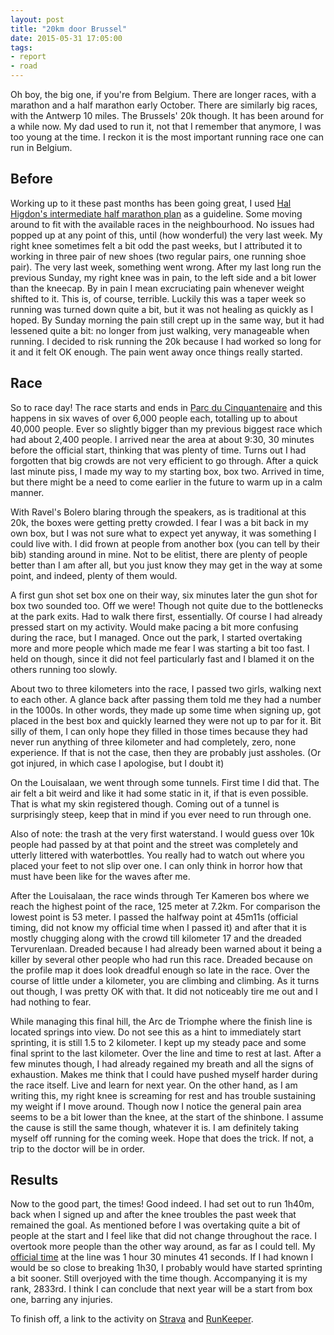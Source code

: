 ```yaml
---
layout: post
title: "20km door Brussel"
date: 2015-05-31 17:05:00
tags:
- report
- road
---
```


Oh boy, the big one, if you're from Belgium. There are longer races, with a
marathon and a half marathon early October. There are similarly big races,
with the Antwerp 10 miles. The Brussels' 20k though. It has been around for a
while now. My dad used to run it, not that I remember that anymore, I was too
young at the time. I reckon it is the most important running race one can run
in Belgium.

## Before

Working up to it these past months has been going great, I used [Hal Higdon's
intermediate half marathon
plan](http://www.halhigdon.com/training/51132/Half-Marathon-Intermediate-Training-Program)
as a guideline. Some moving around to fit with the available races in the
neighbourhood. No issues had popped up at any point of this, until (how
wonderful) the very last week. My right knee sometimes felt a bit odd the past
weeks, but I attributed it to working in three pair of new shoes (two regular
pairs, one running shoe pair). The very last week, something went wrong. After
my last long run the previous Sunday, my right knee was in pain, to the left
side and a bit lower than the kneecap. By in pain I mean excruciating pain
whenever weight shifted to it. This is, of course, terrible. Luckily this was a
taper week so running was turned down quite a bit, but it was not healing as
quickly as I hoped. By Sunday morning the pain still crept up in the same way,
but it had lessened quite a bit: no longer from just walking, very manageable
when running. I decided to risk running the 20k because I had worked so long
for it and it felt OK enough. The pain went away once things really started.

## Race

So to race day! The race starts and ends in [Parc du
Cinquantenaire](https://en.wikipedia.org/wiki/Cinquantenaire) and this happens
in six waves of over 6,000 people each, totalling up to about 40,000 people.
Ever so slightly bigger than my previous biggest race which had about 2,400
people. I arrived near the area at about 9:30, 30 minutes before the official
start, thinking that was plenty of time. Turns out I had forgotten that big
crowds are not very efficient to go through. After a quick last minute piss, I
made my way to my starting box, box two. Arrived in time, but there might be a
need to come earlier in the future to warm up in a calm manner.

With Ravel's Bolero blaring through the speakers, as is traditional at this
20k, the boxes were getting pretty crowded. I fear I was a bit back in my own
box, but I was not sure what to expect yet anyway, it was something I could
live with. I did frown at people from another box (you can tell by their bib)
standing around in mine. Not to be elitist, there are plenty of people better
than I am after all, but you just know they may get in the way at some point,
and indeed, plenty of them would.

A first gun shot set box one on their way, six minutes later the gun shot for
box two sounded too. Off we were! Though not quite due to the bottlenecks at
the park exits. Had to walk there first, essentially. Of course I had already
pressed start on my activity. Would make pacing a bit more confusing during the
race, but I managed. Once out the park, I started overtaking more and more
people which made me fear I was starting a bit too fast. I held on though,
since it did not feel particularly fast and I blamed it on the others running
too slowly.

About two to three kilometers into the race, I passed two girls, walking next
to each other. A glance back after passing them told me they had a number in
the 1000s. In other words, they made up some time when signing up, got placed
in the best box and quickly learned they were not up to par for it. Bit silly
of them, I can only hope they filled in those times because they had never run
anything of three kilometer and had completely, zero, none experience. If that
is not the case, then they are probably just assholes. (Or got injured, in
which case I apologise, but I doubt it)

On the Louisalaan, we went through some tunnels. First time I did that. The air
felt a bit weird and like it had some static in it, if that is even possible.
That is what my skin registered though. Coming out of a tunnel is surprisingly
steep, keep that in mind if you ever need to run through one.

Also of note: the trash at the very first waterstand. I would guess over 10k
people had passed by at that point and the street was completely and utterly
littered with waterbottles. You really had to watch out where you placed your
feet to not slip over one. I can only think in horror how that must have been
like for the waves after me.

After the Louisalaan, the race winds through Ter Kameren bos where we reach the
highest point of the race, 125 meter at 7.2km. For comparison the lowest point
is 53 meter. I passed the halfway point at 45m11s (official timing, did not
know my official time when I passed it) and after that it is mostly chugging
along with the crowd till kilometer 17 and the dreaded Tervurenlaan. Dreaded
because I had already been warned about it being a killer by several other
people who had run this race. Dreaded because on the profile map it does look
dreadful enough so late in the race. Over the course of little under a
kilometer, you are climbing and climbing. As it turns out though, I was pretty
OK with that. It did not noticeably tire me out and I had nothing to fear.

While managing this final hill, the Arc de Triomphe where the finish line is
located springs into view. Do not see this as a hint to immediately start
sprinting, it is still 1.5 to 2 kilometer. I kept up my steady pace and some
final sprint to the last kilometer. Over the line and time to rest at last.
After a few minutes though, I had already regained my breath and all the signs
of exhaustion. Makes me think that I could have pushed myself harder during the
race itself. Live and learn for next year. On the other hand, as I am writing
this, my right knee is screaming for rest and has trouble sustaining my weight
if I move around. Though now I notice the general pain area seems to be a bit
lower than the knee, at the start of the shinbone. I assume the cause is still
the same though, whatever it is. I am definitely taking myself off running for
the coming week. Hope that does the trick. If not, a trip to the doctor will be
in order.

## Results

Now to the good part, the times! Good indeed. I had set out to run 1h40m, back
when I signed up and after the knee troubles the past week that remained the
goal. As mentioned before I was overtaking quite a bit of people at the start
and I feel like that did not change throughout the race. I overtook more people
than the other way around, as far as I could tell. My [official
time](http://20km.c-e.be/Classements/Classement20km2014.aspx?eventId=1138136268742672)
at the line was 1 hour 30 minutes 41 seconds. If I had known I would be so
close to breaking 1h30, I probably would have started sprinting a bit sooner.
Still overjoyed with the time though. Accompanying it is my rank, 2833rd. I
think I can conclude that next year will be a start from box one, barring any
injuries.

To finish off, a link to the activity on
[Strava](https://www.strava.com/activities/315497560) and
[RunKeeper](http://runkeeper.com/user/wardmuylaert/activity/582002809).
